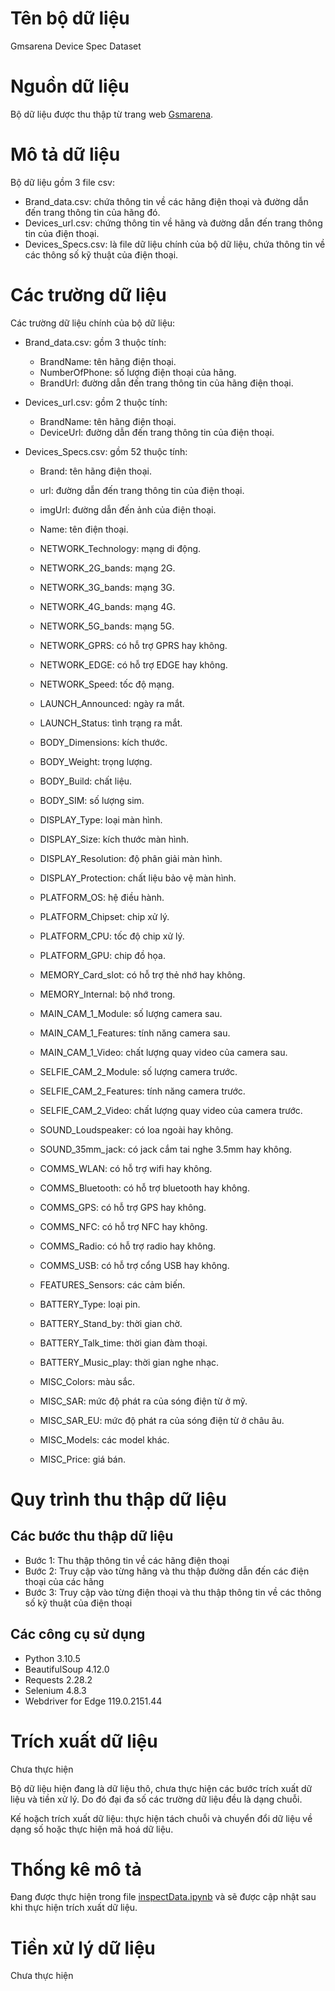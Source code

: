 # Tên bộ dữ liệu

Gmsarena Device Spec Dataset

# Nguồn dữ liệu

Bộ dữ liệu được thu thập từ trang web [Gsmarena](https://www.gsmarena.com/).

# Mô tả dữ liệu

Bộ dữ liệu gồm 3 file csv:
* Brand_data.csv: chứa thông tin về các hãng điện thoại và đường dẫn đến trang thông tin của hãng đó.
* Devices_url.csv: chứng thông tin về hãng và đường dẫn đến trang thông tin của điện thoại.
* Devices_Specs.csv: là file dữ liệu chính của bộ dữ liệu, chứa thông tin về các thông số kỹ thuật của điện thoại.

# Các trường dữ liệu

Các trường dữ liệu chính của bộ dữ liệu:

* Brand_data.csv: gồm 3 thuộc tính:
    * BrandName: tên hãng điện thoại.
    * NumberOfPhone: số lượng điện thoại của hãng.
    * BrandUrl: đường dẫn đến trang thông tin của hãng điện thoại.

* Devices_url.csv: gồm 2 thuộc tính:
    * BrandName: tên hãng điện thoại.
    * DeviceUrl: đường dẫn đến trang thông tin của điện thoại.

* Devices_Specs.csv: gồm 52 thuộc tính:
    * Brand: tên hãng điện thoại.
    * url: đường dẫn đến trang thông tin của điện thoại.
    * imgUrl: đường dẫn đến ảnh của điện thoại.
    * Name: tên điện thoại.

    * NETWORK_Technology: mạng di động.
    * NETWORK_2G_bands: mạng 2G.
    * NETWORK_3G_bands: mạng 3G.
    * NETWORK_4G_bands: mạng 4G.
    * NETWORK_5G_bands: mạng 5G.
    * NETWORK_GPRS: có hỗ trợ GPRS hay không.
    * NETWORK_EDGE: có hỗ trợ EDGE hay không.
    * NETWORK_Speed: tốc độ mạng.

    * LAUNCH_Announced: ngày ra mắt.
    * LAUNCH_Status: tình trạng ra mắt.

    * BODY_Dimensions: kích thước.
    * BODY_Weight: trọng lượng.
    * BODY_Build: chất liệu.
    * BODY_SIM: số lượng sim.

    * DISPLAY_Type: loại màn hình.
    * DISPLAY_Size: kích thước màn hình.
    * DISPLAY_Resolution: độ phân giải màn hình.
    * DISPLAY_Protection: chất liệu bảo vệ màn hình.

    * PLATFORM_OS: hệ điều hành.
    * PLATFORM_Chipset: chip xử lý.
    * PLATFORM_CPU: tốc độ chip xử lý.
    * PLATFORM_GPU: chip đồ họa.

    * MEMORY_Card_slot: có hỗ trợ thẻ nhớ hay không.
    * MEMORY_Internal: bộ nhớ trong.

    * MAIN_CAM_1_Module: số lượng camera sau.
    * MAIN_CAM_1_Features: tính năng camera sau.
    * MAIN_CAM_1_Video: chất lượng quay video của camera sau.

    * SELFIE_CAM_2_Module: số lượng camera trước.
    * SELFIE_CAM_2_Features: tính năng camera trước.
    * SELFIE_CAM_2_Video: chất lượng quay video của camera trước.

    * SOUND_Loudspeaker: có loa ngoài hay không.
    * SOUND_35mm_jack: có jack cắm tai nghe 3.5mm hay không.

    * COMMS_WLAN: có hỗ trợ wifi hay không.
    * COMMS_Bluetooth: có hỗ trợ bluetooth hay không.
    * COMMS_GPS: có hỗ trợ GPS hay không.
    * COMMS_NFC: có hỗ trợ NFC hay không.
    * COMMS_Radio: có hỗ trợ radio hay không.
    * COMMS_USB: có hỗ trợ cổng USB hay không.

    * FEATURES_Sensors: các cảm biến.

    * BATTERY_Type: loại pin.
    * BATTERY_Stand_by: thời gian chờ.
    * BATTERY_Talk_time: thời gian đàm thoại.
    * BATTERY_Music_play: thời gian nghe nhạc.

    * MISC_Colors: màu sắc.
    * MISC_SAR: mức độ phát ra của sóng điện từ ở mỹ.
    * MISC_SAR_EU: mức độ phát ra của sóng điện từ ở châu âu.
    * MISC_Models: các model khác.
    * MISC_Price: giá bán.

# Quy trình thu thập dữ liệu

## Các bước thu thập dữ liệu

* Bước 1: Thu thập thông tin về các hãng điện thoại
* Bước 2: Truy cập vào từng hãng và thu thập đường dẫn đến các điện thoại của các hãng
* Bước 3: Truy cập vào từng điện thoại và thu thập thông tin về các thông số kỹ thuật của điện thoại

## Các công cụ sử dụng

* Python 3.10.5
* BeautifulSoup 4.12.0
* Requests 2.28.2
* Selenium 4.8.3
* Webdriver for Edge 119.0.2151.44

# Trích xuất dữ liệu

Chưa thực hiện

Bộ dữ liệu hiện đang là dữ liệu thô, chưa thực hiện các bước trích xuất dữ liệu và tiền xử lý. Do đó đại đa số các trường dữ liệu đều là dạng chuỗi.

Kế hoặch trích xuất dữ liệu: thực hiện tách chuỗi và chuyển đổi dữ liệu về dạng số hoặc thực hiện mã hoá dữ liệu.

# Thống kê mô tả

Đang được thực hiện trong file [inspectData.ipynb](data/inspectData.ipynb) và sẽ được cập nhật sau khi thực hiện trích xuất dữ liệu.

# Tiền xử lý dữ liệu

Chưa thực hiện